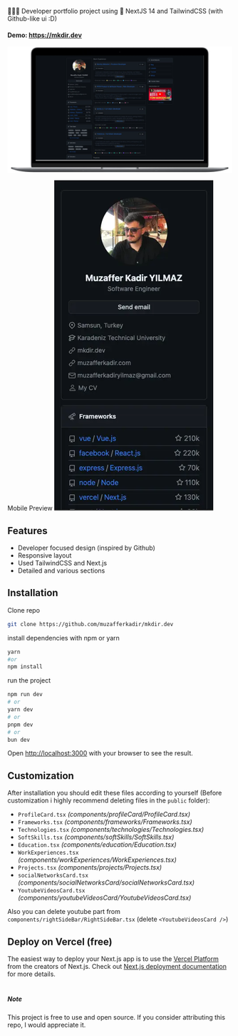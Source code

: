 🧑🏻‍💻 Developer portfolio project using 🚀 NextJS 14 and TailwindCSS (with  Github-like ui :D) 

#### Demo: https://mkdir.dev

![Desktop preview](/public/readme/mkdir.dev%20desktop.webp)

Mobile Preview
![Mobile preview](/public/readme/mkdir.dev%20mobile.webp)

## Features
- Developer focused design (inspired by Github)
- Responsive layout
- Used TailwindCSS and Next.js 
- Detailed and various sections

## Installation
Clone repo
```bash
git clone https://github.com/muzafferkadir/mkdir.dev
```
install dependencies with npm or yarn
```bash
yarn
#or
npm install
```
run the project
```bash
npm run dev
# or
yarn dev
# or
pnpm dev
# or
bun dev
```

Open [http://localhost:3000](http://localhost:3000) with your browser to see the result.


## Customization

After installation you should edit these files according to yourself (Before customization i highly recommend deleting files in the `public` folder):

- `ProfileCard.tsx` _(components/profileCard/ProfileCard.tsx)_
- `Frameworks.tsx` _(components/frameworks/Frameworks.tsx)_
- `Technologies.tsx` _(components/technologies/Technologies.tsx)_
- `SoftSkills.tsx` _(components/softSkills/SoftSkills.tsx)_
- `Education.tsx` _(components/education/Education.tsx)_
- `WorkExperiences.tsx` _(components/workExperiences/WorkExperiences.tsx)_
- `Projects.tsx` _(components/projects/Projects.tsx)_
- `socialNetworksCard.tsx` _(components/socialNetworksCard/socialNetworksCard.tsx)_
- `YoutubeVideosCard.tsx` _(components/youtubeVideosCard/YoutubeVideosCard.tsx)_

Also you can delete youtube part from `components/rightSideBar/RightSideBar.tsx` (delete `<YoutubeVideosCard />`) 

## Deploy on Vercel (free)

The easiest way to deploy your Next.js app is to use the [Vercel Platform](https://vercel.com/new?utm_medium=default-template&filter=next.js&utm_source=create-next-app&utm_campaign=create-next-app-readme) from the creators of Next.js. Check out [Next.js deployment documentation](https://nextjs.org/docs/deployment) for more details.

# 
##### Note
This project is free to use and open source. If you consider attributing this repo, I would appreciate it.